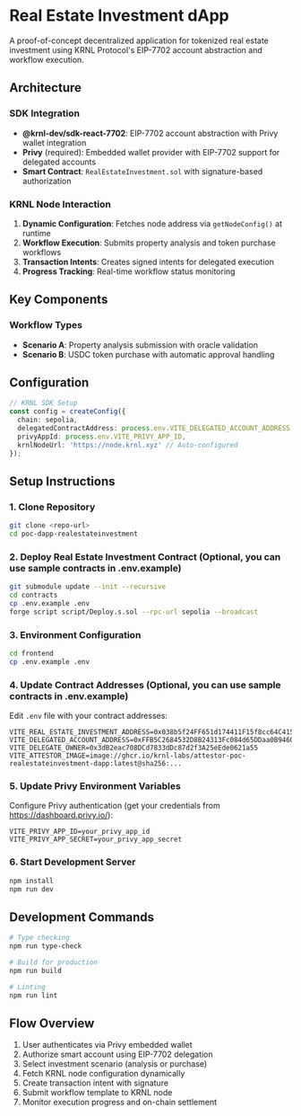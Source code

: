 # Real Estate Investment dApp

A proof-of-concept decentralized application for tokenized real estate investment using KRNL Protocol's EIP-7702 account abstraction and workflow execution.

## Architecture

### SDK Integration
- **@krnl-dev/sdk-react-7702**: EIP-7702 account abstraction with Privy wallet integration
- **Privy** (required): Embedded wallet provider with EIP-7702 support for delegated accounts
- **Smart Contract**: `RealEstateInvestment.sol` with signature-based authorization

### KRNL Node Interaction
1. **Dynamic Configuration**: Fetches node address via `getNodeConfig()` at runtime
2. **Workflow Execution**: Submits property analysis and token purchase workflows
3. **Transaction Intents**: Creates signed intents for delegated execution
4. **Progress Tracking**: Real-time workflow status monitoring

## Key Components

### Workflow Types
- **Scenario A**: Property analysis submission with oracle validation
- **Scenario B**: USDC token purchase with automatic approval handling

## Configuration

```typescript
// KRNL SDK Setup
const config = createConfig({
  chain: sepolia,
  delegatedContractAddress: process.env.VITE_DELEGATED_ACCOUNT_ADDRESS,
  privyAppId: process.env.VITE_PRIVY_APP_ID,
  krnlNodeUrl: 'https://node.krnl.xyz' // Auto-configured
});
```

## Setup Instructions

### 1. Clone Repository
```bash
git clone <repo-url>
cd poc-dapp-realestateinvestment
```

### 2. Deploy Real Estate Investment Contract (Optional, you can use sample contracts in .env.example)
```bash
git submodule update --init --recursive
cd contracts
cp .env.example .env
forge script script/Deploy.s.sol --rpc-url sepolia --broadcast
```

### 3. Environment Configuration
```bash
cd frontend
cp .env.example .env
```

### 4. Update Contract Addresses (Optional, you can use sample contracts in .env.example)
Edit `.env` file with your contract addresses:
```env
VITE_REAL_ESTATE_INVESTMENT_ADDRESS=0x038b5f24FF651d174411F15f8cc64C4156A9a6D0
VITE_DELEGATED_ACCOUNT_ADDRESS=0xFFB5C2684532D8B24313Fc084d65DDaa0B946040
VITE_DELEGATE_OWNER=0x3dB2eac708DCd7833dDc87d2f3A25eEde0621a55
VITE_ATTESTOR_IMAGE=image://ghcr.io/krnl-labs/attestor-poc-realestateinvestment-dapp:latest@sha256:...
```

### 5. Update Privy Environment Variables
Configure Privy authentication (get your credentials from https://dashboard.privy.io/):
```env
VITE_PRIVY_APP_ID=your_privy_app_id
VITE_PRIVY_APP_SECRET=your_privy_app_secret
```

### 6. Start Development Server
```bash
npm install
npm run dev
```

## Development Commands

```bash
# Type checking
npm run type-check

# Build for production
npm run build

# Linting
npm run lint
```

## Flow Overview

1. User authenticates via Privy embedded wallet
2. Authorize smart account using EIP-7702 delegation
3. Select investment scenario (analysis or purchase)
4. Fetch KRNL node configuration dynamically
5. Create transaction intent with signature
6. Submit workflow template to KRNL node
7. Monitor execution progress and on-chain settlement
